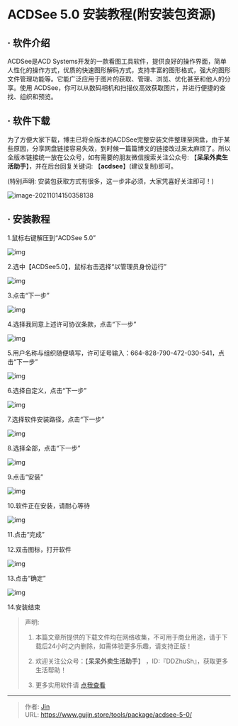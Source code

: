 # ACDSee 5.0 安装教程(附安装包资源)


## · 软件介绍
ACDSee是ACD Systems开发的一款看图工具软件，提供良好的操作界面，简单人性化的操作方式，优质的快速图形解码方式，支持丰富的图形格式，强大的图形文件管理功能等。它能广泛应用于图片的获取、管理、浏览、优化甚至和他人的分享。使用 ACDSee，你可以从数码相机和扫描仪高效获取图片，并进行便捷的查找、组织和预览。

## · 软件下载
为了方便大家下载，博主已将全版本的ACDSee完整安装文件整理至网盘，由于某些原因，分享网盘链接容易失效，到时候一篇篇博文的链接改过来太麻烦了。所以全版本链接统一放在公众号，如有需要的朋友微信搜索关注公众号: 【**呆呆外卖生活助手**】，并在后台回复关键词: 【**acdsee**】(建议复制)即可。

(特别声明: 安装包获取方式有很多，这一步非必须，大家凭喜好关注即可！)

![image-20211014150358138](https://img.gujin.store/img/image-20211014150358138.png)

## · 安装教程

1.鼠标右键解压到“ACDSee 5.0”

![img](https://img.gujin.store/img/v2-e7a0d81ce5f1f568f16c560d998a9874_720w.png)



2.选中【ACDSee5.0】，鼠标右击选择“以管理员身份运行”

![img](https://img.gujin.store/img/v2-f5e277c709839dd9593687ed3a385177_720w.png)



3.点击“下一步”

![img](https://img.gujin.store/img/v2-813b420930bc986f0219409632fdd315_720w.png)

4.选择我同意上述许可协议条款，点击“下一步”

![img](https://img.gujin.store/img/v2-87a43502bab14f9bfbeeb345f604dd6f_720w.png)



5.用户名称与组织随便填写，许可证号输入：664-828-790-472-030-541，点击“下一步”

![img](https://img.gujin.store/img/v2-b3d7730c5811c285890e1776c22bb3a0_720w.png)



6.选择自定义，点击“下一步”

![img](https://img.gujin.store/img/v2-597da3e3d33b6ed6125484c8bea07f32_720w.png)



7.选择软件安装路径，点击“下一步”

![img](https://img.gujin.store/img/v2-398d10f5b47499bb304c09b52c6fad56_720w.png)



8.选择全部，点击“下一步”

![img](https://img.gujin.store/img/v2-49a62d1e7cbea9e7e601906dcb060e83_720w.png)



9.点击“安装”

![img](https://img.gujin.store/img/v2-30a0a10d83d63f3a931a4d0b9ba6fd11_720w.png)



10.软件正在安装，请耐心等待

![img](https://img.gujin.store/img/v2-ee573180afc49e54c49b44ea32820f4a_720w.png)

11.点击“完成”



12.双击图标，打开软件

![img](https://img.gujin.store/img/v2-ad645e5f09ce2fe7aac26b230a3c7afb_720w.png)



13.点击“确定”

![img](https://img.gujin.store/img/v2-f14c2a6b0fb172111dc2d204c2dadabf_720w.png)



14.安装结束




> 声明: 
>
> 1. 本篇文章所提供的下载文件均在网络收集，不可用于商业用途，请于下载后24小时之内删除，如需体验更多乐趣，请支持正版！
>
> 2. 欢迎关注公众号：【**呆呆外卖生活助手**】 ，ID:『DDZhuSh』，获取更多生活帮助！
>
> 3. 更多实用软件请  [点我查看](/tools)


---

> 作者: [Jin](https://img.gujin.store/img/favicon.ico)  
> URL: https://www.gujin.store/tools/package/acdsee-5-0/  

